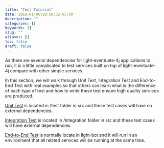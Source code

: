 ```yaml
---
title: "Test Tutorial"
date: 2018-01-06T20:56:32-05:00
description: ""
categories: []
keywords: []
slug: ""
aliases: []
toc: false
draft: false
---
```


As there are several dependencies for light-eventuate-4j applications to run, it is a little
complicated to test services built on top of light-eventuate-4j compare with other simple
services. 

In this section, we will walk through Unit Test, Integration Test and End-to-End Test with
real examples so that others can learn what is the difference of each type of test and how
to write these test ensure high quality services are produced. 

[Unit Test][] is located in /test folder in src and these test cases will have no external dependencies.

[Integration Test][] is located in /integration folder in src and these test cases will have external dependencies.

[End-to-End Test][] is normally locate in light-bot and it will run in an environment that all related services will be running at the same time.


[Unit Test]: /tutorial/eventuate/test/unit-test/
[Integration Test]: /tutorial/eventuate/test/integration-test/
[End-to-End Test]: /tutorial/eventuate/test/end-to-end-test/
